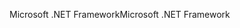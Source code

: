 <span data-ttu-id="87367-101">Microsoft .NET Framework</span><span class="sxs-lookup"><span data-stu-id="87367-101">Microsoft .NET Framework</span></span>